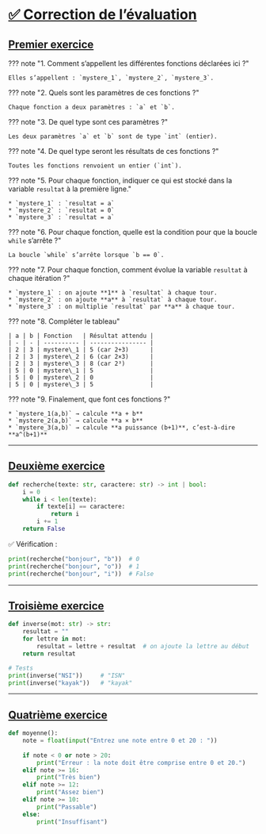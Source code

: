 # <u>✅ Correction de l’évaluation</u>

## <u>Premier exercice</u>

??? note "1. Comment s’appellent les différentes fonctions déclarées ici ?"

    Elles s’appellent : `mystere_1`, `mystere_2`, `mystere_3`.

??? note "2. Quels sont les paramètres de ces fonctions ?"

    Chaque fonction a deux paramètres : `a` et `b`.

??? note "3. De quel type sont ces paramètres ?"

    Les deux paramètres `a` et `b` sont de type `int` (entier).

??? note "4. De quel type seront les résultats de ces fonctions ?"

    Toutes les fonctions renvoient un entier (`int`).

??? note "5. Pour chaque fonction, indiquer ce qui est stocké dans la variable `resultat` à la première ligne."

    * `mystere_1` : `resultat = a`
    * `mystere_2` : `resultat = 0`
    * `mystere_3` : `resultat = a`

??? note "6. Pour chaque fonction, quelle est la condition pour que la boucle `while` s’arrête ?"

    La boucle `while` s’arrête lorsque `b == 0`.

??? note "7. Pour chaque fonction, comment évolue la variable `resultat` à chaque itération ?"

    * `mystere_1` : on ajoute **1** à `resultat` à chaque tour.
    * `mystere_2` : on ajoute **a** à `resultat` à chaque tour.
    * `mystere_3` : on multiplie `resultat` par **a** à chaque tour.

??? note "8. Compléter le tableau"

    | a | b | Fonction   | Résultat attendu |
    | - | - | ---------- | ---------------- |
    | 2 | 3 | mystere\_1 | 5 (car 2+3)      |
    | 2 | 3 | mystere\_2 | 6 (car 2×3)      |
    | 2 | 3 | mystere\_3 | 8 (car 2³)       |
    | 5 | 0 | mystere\_1 | 5                |
    | 5 | 0 | mystere\_2 | 0                |
    | 5 | 0 | mystere\_3 | 5                |

??? note "9. Finalement, que font ces fonctions ?"

    * `mystere_1(a,b)` → calcule **a + b**
    * `mystere_2(a,b)` → calcule **a × b**
    * `mystere_3(a,b)` → calcule **a puissance (b+1)**, c’est-à-dire **a^(b+1)**

---

## <u>Deuxième exercice</u>

```python
def recherche(texte: str, caractere: str) -> int | bool:
    i = 0
    while i < len(texte):
        if texte[i] == caractere:
            return i
        i += 1
    return False
```

✅ Vérification :

```python
print(recherche("bonjour", "b"))  # 0
print(recherche("bonjour", "o"))  # 1
print(recherche("bonjour", "i"))  # False
```

---

## <u>Troisième exercice</u>

```python
def inverse(mot: str) -> str:
    resultat = ""
    for lettre in mot:
        resultat = lettre + resultat  # on ajoute la lettre au début
    return resultat

# Tests
print(inverse("NSI"))     # "ISN"
print(inverse("kayak"))   # "kayak"
```

---

## <u>Quatrième exercice</u>

```python
def moyenne():
    note = float(input("Entrez une note entre 0 et 20 : "))
    
    if note < 0 or note > 20:
        print("Erreur : la note doit être comprise entre 0 et 20.")
    elif note >= 16:
        print("Très bien")
    elif note >= 12:
        print("Assez bien")
    elif note >= 10:
        print("Passable")
    else:
        print("Insuffisant")
```
